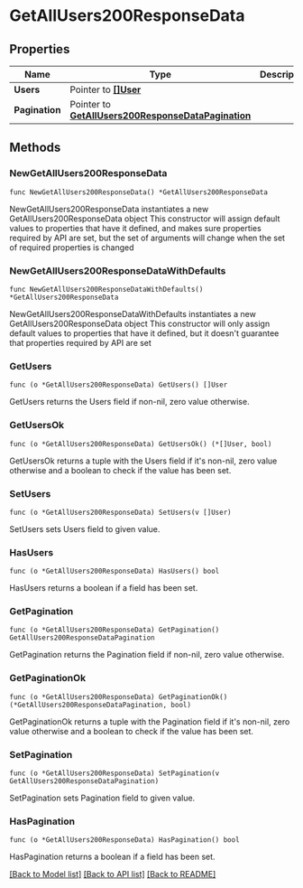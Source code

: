 # GetAllUsers200ResponseData

## Properties

Name | Type | Description | Notes
------------ | ------------- | ------------- | -------------
**Users** | Pointer to [**[]User**](User.md) |  | [optional] 
**Pagination** | Pointer to [**GetAllUsers200ResponseDataPagination**](GetAllUsers200ResponseDataPagination.md) |  | [optional] 

## Methods

### NewGetAllUsers200ResponseData

`func NewGetAllUsers200ResponseData() *GetAllUsers200ResponseData`

NewGetAllUsers200ResponseData instantiates a new GetAllUsers200ResponseData object
This constructor will assign default values to properties that have it defined,
and makes sure properties required by API are set, but the set of arguments
will change when the set of required properties is changed

### NewGetAllUsers200ResponseDataWithDefaults

`func NewGetAllUsers200ResponseDataWithDefaults() *GetAllUsers200ResponseData`

NewGetAllUsers200ResponseDataWithDefaults instantiates a new GetAllUsers200ResponseData object
This constructor will only assign default values to properties that have it defined,
but it doesn't guarantee that properties required by API are set

### GetUsers

`func (o *GetAllUsers200ResponseData) GetUsers() []User`

GetUsers returns the Users field if non-nil, zero value otherwise.

### GetUsersOk

`func (o *GetAllUsers200ResponseData) GetUsersOk() (*[]User, bool)`

GetUsersOk returns a tuple with the Users field if it's non-nil, zero value otherwise
and a boolean to check if the value has been set.

### SetUsers

`func (o *GetAllUsers200ResponseData) SetUsers(v []User)`

SetUsers sets Users field to given value.

### HasUsers

`func (o *GetAllUsers200ResponseData) HasUsers() bool`

HasUsers returns a boolean if a field has been set.

### GetPagination

`func (o *GetAllUsers200ResponseData) GetPagination() GetAllUsers200ResponseDataPagination`

GetPagination returns the Pagination field if non-nil, zero value otherwise.

### GetPaginationOk

`func (o *GetAllUsers200ResponseData) GetPaginationOk() (*GetAllUsers200ResponseDataPagination, bool)`

GetPaginationOk returns a tuple with the Pagination field if it's non-nil, zero value otherwise
and a boolean to check if the value has been set.

### SetPagination

`func (o *GetAllUsers200ResponseData) SetPagination(v GetAllUsers200ResponseDataPagination)`

SetPagination sets Pagination field to given value.

### HasPagination

`func (o *GetAllUsers200ResponseData) HasPagination() bool`

HasPagination returns a boolean if a field has been set.


[[Back to Model list]](../README.md#documentation-for-models) [[Back to API list]](../README.md#documentation-for-api-endpoints) [[Back to README]](../README.md)


